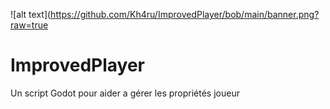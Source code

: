 ![alt text](https://github.com/Kh4ru/ImprovedPlayer/bob/main/banner.png?raw=true
# ImprovedPlayer
Un script Godot pour aider a gérer les propriétés joueur
